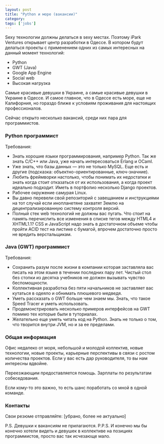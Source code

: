 ```yaml
---
layout: post
title: "Python и море (вакансии)"
category: 
tags: ['jobs']
---
```

Sexy технологии должны делаться в sexy местах. Поэтому iPark Ventures открывает центр разработки в Одессе. В котором будут делаться проекты с применением одних из самых интересных на данный момент технологий:

- Python
- GWT (Java)
- Google App Engine
- Social web
- Высокая нагрузка

Самые красивые девушки в Украине, а самые красивые девушки в Украине в Одессе. И самое главное, что в Одессе есть море, еще не Калифорния, но гораздо ближе к условиям проживания для настоящих профессионалов.

Сейчас открыто несколько вакансий, среди них пара для программистов.

### Python программист ###

Требования:

* Знать хорошие языки программирования, например Python. Так же знать C/C++ или Java, уже начать интересоваться Erlang и OCaml.
* Уже знать, что базы данных — это не только MySQL. Еще есть и другие (подсказка: объектно-ориентированные, ключ-значние). 
* Любить фреймворки настолько, чтобы понимать их недостатки и знать когда стоит отказаться от их использования, а когда проект идеально подходит. Иметь в портфолио несколько Django проектов.
* Рабочее окружение самурая Linux.
* Вы давно перевели свой репозиторий с завещанием и инструкциями на тот случай если инопланетяне захватят Землю на децентрализированную систему контроля версий. 
* Полный стек web технологий не должны вас пугать. Что стоит на память перечислить все изменения в списке тегов между HTML4 и XHTML1.1? CSS и JavaScript надо знать в достаточном объеме чтобы пройти ACID тест на листике с бумагой, впрочем достаточно просто не вредить верстальщикам. 

### Java (GWT) программист ###

Требования:

* Сохранить разум после жизни в компании которая заставляла вас писать на этом языке в течении последних пару лет. Чистый стол без стопки из десятка учебников не должен вызывать чувство беспомощности.
* Коллективная разработка без пяти начальников не заставляет вас кутаться в одеяло и обнимать плюшевого медведя.
* Уметь рассказать о GWT больше чем знаем мы. Знать, что такое Speed Tracer и уметь использовать. 
* Продемонстрировать несколько примеров интерфейсов на GWT помимо тех которые были в туториалах.
* Желательно еще уметь читать код на Python. Знать не только о том, что творится внутри JVM, но и за ее пределами. 

### Общая информация ###

Офис недалеко от моря, небольшой и молодой коллектив, новые технологии, новые проекты, карьерные перспективы в связи с ростом количества проектов. Если у вас есть дар руководителя, то вы нам интересны вдвойне.

Переезжающим предоставляется помощь. Зарплаты по результатам собеседования.

Если кому-то это важно, то есть шанс поработать со мной в одной команде. 

### Контакты ###

Свои резюме отправляйте: [убрано, более не актуально]

P.S. Девушки к вакансиям не прилагаются. 
P.P.S. И конечно мы бы конечно хотели видеть и девушек в коллективе на позициях программистов, просто вас так исчезающе мало.

